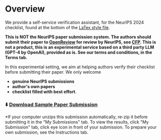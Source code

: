 # Overview 


We provide a self-service verification assistant, for the NeurIPS 2024 checklist, found at the bottom of the [LaTex style file](https://media.neurips.cc/Conferences/NeurIPS2024/Styles.zip). 

**This is NOT the NeurIPS paper submission system. The authors should submit their paper to [OpenReview](https://openreview.net/group?id=NeurIPS.cc/2024/Conference) for review by NeurIPS, see [CFP](https://neurips.cc/Conferences/2024/CallForPapers). This is not a product, this is an experimental service based on a third party LLM (GPT-4 by OpenAI), provided as is. See our terms and conditions, in the Terms tab.**

In this experimental setting, we aim at helping authors verify their checklist before submitting their paper. We only welcome 
- **genuine NeurIPS submissions**
- **author's own papers**
- **checklist filled with best effort**. 

### ⬇️ [Download Sample Paper Submission](https://www.codabench.org/datasets/download/6fc884ae-1878-4fcf-8d60-361d8fbec1c4/)
*If your computer unzips this submission automatically, re-zip it before submitting it in the "My Submissions" tab. To view the results, click "My Submission" tab, click eye icon in front of your submission. To prepare your own submission, see the Instructions tab.